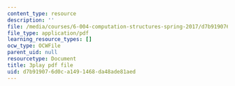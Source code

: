```yaml
---
content_type: resource
description: ''
file: /media/courses/6-004-computation-structures-spring-2017/d7b919076d0ca1491468da48ade81aed_hmPiuS0PqCs.pdf
file_type: application/pdf
learning_resource_types: []
ocw_type: OCWFile
parent_uid: null
resourcetype: Document
title: 3play pdf file
uid: d7b91907-6d0c-a149-1468-da48ade81aed
---
```

